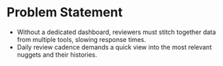 # Problem Statement
- Without a dedicated dashboard, reviewers must stitch together data from multiple tools, slowing response times.
- Daily review cadence demands a quick view into the most relevant nuggets and their histories.
